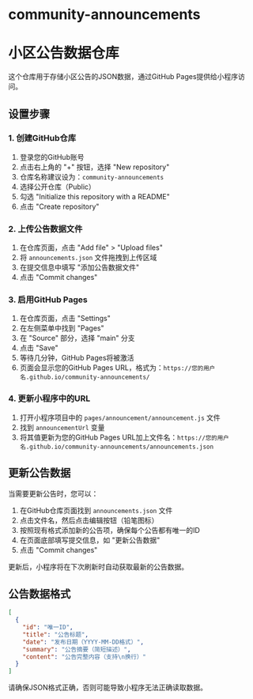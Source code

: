 # community-announcements
# 小区公告数据仓库

这个仓库用于存储小区公告的JSON数据，通过GitHub Pages提供给小程序访问。

## 设置步骤

### 1. 创建GitHub仓库

1. 登录您的GitHub账号
2. 点击右上角的 "+" 按钮，选择 "New repository"
3. 仓库名称建议设为：`community-announcements`
4. 选择公开仓库（Public）
5. 勾选 "Initialize this repository with a README"
6. 点击 "Create repository"

### 2. 上传公告数据文件

1. 在仓库页面，点击 "Add file" > "Upload files"
2. 将 `announcements.json` 文件拖拽到上传区域
3. 在提交信息中填写 "添加公告数据文件"
4. 点击 "Commit changes"

### 3. 启用GitHub Pages

1. 在仓库页面，点击 "Settings"
2. 在左侧菜单中找到 "Pages"
3. 在 "Source" 部分，选择 "main" 分支
4. 点击 "Save"
5. 等待几分钟，GitHub Pages将被激活
6. 页面会显示您的GitHub Pages URL，格式为：`https://您的用户名.github.io/community-announcements/`

### 4. 更新小程序中的URL

1. 打开小程序项目中的 `pages/announcement/announcement.js` 文件
2. 找到 `announcementUrl` 变量
3. 将其值更新为您的GitHub Pages URL加上文件名：`https://您的用户名.github.io/community-announcements/announcements.json`

## 更新公告数据

当需要更新公告时，您可以：

1. 在GitHub仓库页面找到 `announcements.json` 文件
2. 点击文件名，然后点击编辑按钮（铅笔图标）
3. 按照现有格式添加新的公告项，确保每个公告都有唯一的ID
4. 在页面底部填写提交信息，如 "更新公告数据"
5. 点击 "Commit changes"

更新后，小程序将在下次刷新时自动获取最新的公告数据。

## 公告数据格式

```json
[
  {
    "id": "唯一ID",
    "title": "公告标题",
    "date": "发布日期（YYYY-MM-DD格式）",
    "summary": "公告摘要（简短描述）",
    "content": "公告完整内容（支持\n换行）"
  }
]
```

请确保JSON格式正确，否则可能导致小程序无法正确读取数据。
